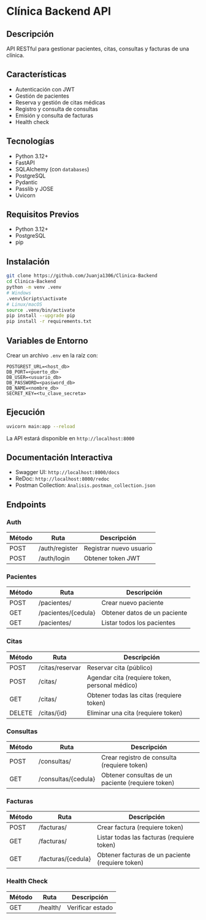 # Clínica Backend API

## Descripción
API RESTful para gestionar pacientes, citas, consultas y facturas de una clínica.

## Características
- Autenticación con JWT
- Gestión de pacientes
- Reserva y gestión de citas médicas
- Registro y consulta de consultas
- Emisión y consulta de facturas
- Health check

## Tecnologías
- Python 3.12+
- FastAPI
- SQLAlchemy (con `databases`)
- PostgreSQL
- Pydantic
- Passlib y JOSE
- Uvicorn

## Requisitos Previos
- Python 3.12+
- PostgreSQL
- pip

## Instalación
```bash
git clone https://github.com/Juanja1306/Clinica-Backend
cd Clinica-Backend
python -m venv .venv
# Windows
.venv\Scripts\activate
# Linux/macOS
source .venv/bin/activate
pip install --upgrade pip
pip install -r requirements.txt
```

## Variables de Entorno
Crear un archivo `.env` en la raíz con:
```
POSTGREST_URL=<host_db>
DB_PORT=<puerto_db>
DB_USER=<usuario_db>
DB_PASSWORD=<password_db>
DB_NAME=<nombre_db>
SECRET_KEY=<tu_clave_secreta>
```

## Ejecución
```bash
uvicorn main:app --reload
```
La API estará disponible en `http://localhost:8000`

## Documentación Interactiva
- Swagger UI: `http://localhost:8000/docs`
- ReDoc: `http://localhost:8000/redoc`
- Postman Collection: `Analisis.postman_collection.json`

## Endpoints

### Auth
| Método | Ruta            | Descripción                 |
|--------|-----------------|-----------------------------|
| POST   | /auth/register  | Registrar nuevo usuario     |
| POST   | /auth/login     | Obtener token JWT           |

### Pacientes
| Método | Ruta                 | Descripción                  |
|--------|----------------------|------------------------------|
| POST   | /pacientes/          | Crear nuevo paciente         |
| GET    | /pacientes/{cedula}  | Obtener datos de un paciente |
| GET    | /pacientes/          | Listar todos los pacientes   |

### Citas
| Método | Ruta                | Descripción                                      |
|--------|---------------------|--------------------------------------------------|
| POST   | /citas/reservar     | Reservar cita (público)                          |
| POST   | /citas/             | Agendar cita (requiere token, personal médico)   |
| GET    | /citas/             | Obtener todas las citas (requiere token)         |
| DELETE | /citas/{id}         | Eliminar una cita (requiere token)               |

### Consultas
| Método | Ruta                 | Descripción                                          |
|--------|----------------------|------------------------------------------------------|
| POST   | /consultas/          | Crear registro de consulta (requiere token)          |
| GET    | /consultas/{cedula}  | Obtener consultas de un paciente (requiere token)    |

### Facturas
| Método | Ruta                 | Descripción                                         |
|--------|----------------------|-----------------------------------------------------|
| POST   | /facturas/           | Crear factura (requiere token)                      |
| GET    | /facturas/           | Listar todas las facturas (requiere token)          |
| GET    | /facturas/{cedula}   | Obtener facturas de un paciente (requiere token)    |

### Health Check
| Método | Ruta          | Descripción      |
|--------|---------------|------------------|
| GET    | /health/      | Verificar estado |

